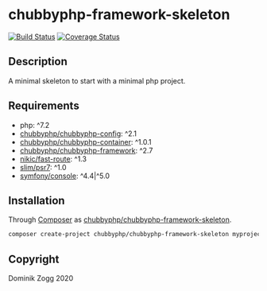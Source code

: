 # chubbyphp-framework-skeleton

[![Build Status](https://api.travis-ci.org/chubbyphp/chubbyphp-framework-skeleton.png?branch=master)](https://travis-ci.org/chubbyphp/chubbyphp-framework-skeleton)
[![Coverage Status](https://coveralls.io/repos/github/chubbyphp/chubbyphp-framework-skeleton/badge.svg?branch=master)](https://coveralls.io/github/chubbyphp/chubbyphp-framework-skeleton?branch=master)

## Description

A minimal skeleton to start with a minimal php project.

## Requirements

 * php: ^7.2
 * [chubbyphp/chubbyphp-config][20]: ^2.1
 * [chubbyphp/chubbyphp-container][21]: ^1.0.1
 * [chubbyphp/chubbyphp-framework][22]: ^2.7
 * [nikic/fast-route][23]: ^1.3
 * [slim/psr7][24]: ^1.0
 * [symfony/console][25]: ^4.4|^5.0

## Installation

Through [Composer](http://getcomposer.org) as [chubbyphp/chubbyphp-framework-skeleton][10].

```bash
composer create-project chubbyphp/chubbyphp-framework-skeleton myproject "dev-master"
```

## Copyright

Dominik Zogg 2020

[10]: https://travis-ci.org/chubbyphp/chubbyphp-framework-skeleton

[20]: https://packagist.org/packages/chubbyphp/chubbyphp-config
[21]: https://packagist.org/packages/chubbyphp/chubbyphp-container
[22]: https://packagist.org/packages/chubbyphp/chubbyphp-framework
[23]: https://packagist.org/packages/nikic/fast-route
[24]: https://packagist.org/packages/slim/psr7
[25]: https://packagist.org/packages/symfony/console
